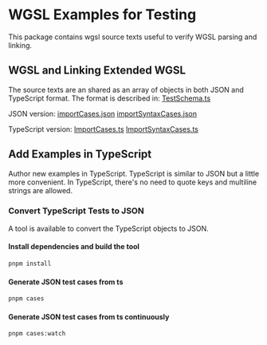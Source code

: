# WGSL Examples for Testing

This package contains wgsl source texts useful
to verify WGSL parsing and linking.

## WGSL and Linking Extended WGSL

The source texts are an shared as an array of objects
in both JSON and TypeScript format.
The format is described in:
[TestSchema.ts](./src/TestSchema.ts)

JSON version:
[importCases.json](./src/test-cases-json/importCases.json)
[importSyntaxCases.json](./src/test-cases-json/importSyntaxCases.json)

TypeScript version:
[ImportCases.ts](./src/test-cases/ImportCases.ts)
[ImportSyntaxCases.ts](./src/test-cases/ImportSyntaxCases.ts)

## Add Examples in TypeScript

Author new examples in TypeScript.
TypeScript is similar to JSON but a little more convenient.
In TypeScript,
there's no need to quote keys and multiline strings are allowed.

### Convert TypeScript Tests to JSON

A tool is available to convert the TypeScript objects to JSON.

#### Install dependencies and build the tool

```sh
pnpm install
```

#### Generate JSON test cases from ts

```sh
pnpm cases
```

#### Generate JSON test cases from ts continuously

```sh
pnpm cases:watch
```
